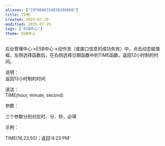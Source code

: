 ```yaml
---
aliases: ["1970686558038206868"]
title: TIME
created: 2025-07-29
modified: 2025-07-29
tags: ['ESB中心']
theme: ESB中心
---
```


后台管理中心->ESB中心->动作流（或接口信息的成功失败）中，点击动态赋值框，左侧选择函数后，在右侧选择日期函数中的TIME函数，返回12小时制的时间。

说明：  
返回12小时制的时间

语法：  
TIME(hour, minute, second)  

参数：

三个参数分别对应时、分、秒，必填

示例：

TIME(16,23,50)；返回'4:23 PM'